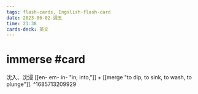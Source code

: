 ```yaml
---
tags: flash-cards, Engslish-flash-card
date: 2023-06-02-週五
time: 21:38
cards-deck: 英文
---
```


# immerse #card 
沈入、沈浸
[[en- em- in-  "in; into,"]] + [[merge "to dip, to sink, to wash, to plunge"]].
^1685713209929
